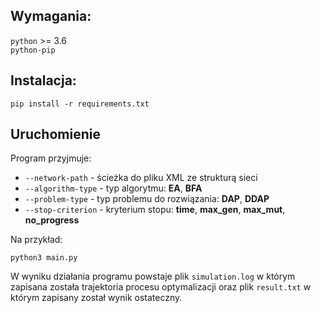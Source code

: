 ## Wymagania:

`python` >= 3.6  
`python-pip`

## Instalacja:

```shell
pip install -r requirements.txt
```

## Uruchomienie

Program przyjmuje:

* `--network-path` - ścieżka do pliku XML ze strukturą sieci
* `--algorithm-type` - typ algorytmu: **EA**, **BFA**
* `--problem-type` - typ problemu do rozwiązania: **DAP**, **DDAP**
* `--stop-criterion` - kryterium stopu: **time**, **max_gen**, **max_mut**,
  **no_progress**

Na przykład:

```shell
python3 main.py
```

W wyniku działania programu powstaje plik `simulation.log` w którym zapisana
została trajektoria procesu optymalizacji oraz plik `result.txt` w którym
zapisany został wynik ostateczny.

